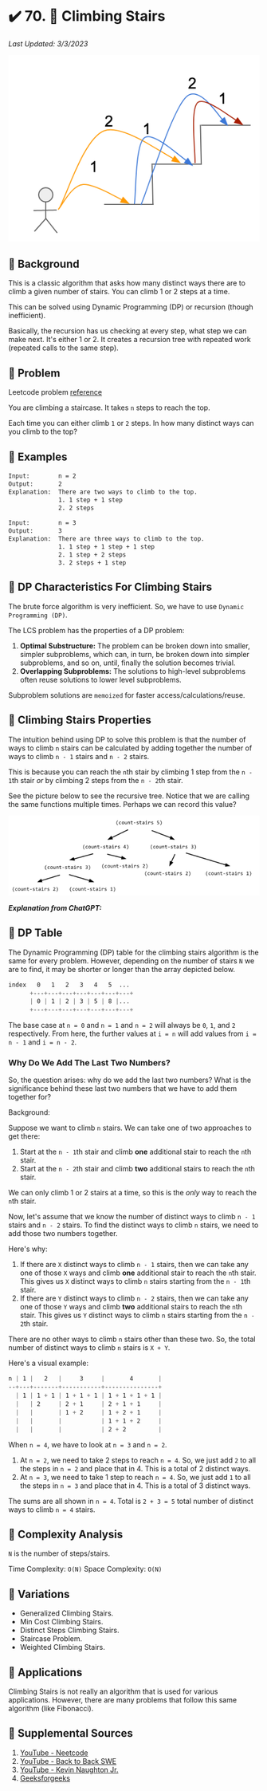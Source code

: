 # :heavy_check_mark: 70. :green_book: Climbing Stairs
*Last Updated: 3/3/2023*

![Image of climbing stairs problem](../../images/lc-solutions/dynamic-programming/climbing-stairs.png)

## :round_pushpin: Background
This is a classic algorithm that asks how many distinct ways there are to climb a given number of stairs. You can climb 1 or 2 steps at a time.

This can be solved using Dynamic Programming (DP) or recursion (though inefficient).

Basically, the recursion has us checking at every step, what step we can make next. It's either 1 or 2. It creates a recursion tree with repeated work (repeated calls to the same step).

## :round_pushpin: Problem
Leetcode problem [reference](https://leetcode.com/problems/climbing-stairs/)

You are climbing a staircase. It takes `n` steps to reach the top.

Each time you can either climb `1` or `2` steps. In how many distinct ways can you climb to the top?

## :round_pushpin: Examples
```
Input:        n = 2
Output:       2
Explanation:  There are two ways to climb to the top.
              1. 1 step + 1 step
              2. 2 steps
```

```
Input:        n = 3
Output:       3
Explanation:  There are three ways to climb to the top.
              1. 1 step + 1 step + 1 step
              2. 1 step + 2 steps
              3. 2 steps + 1 step
```

## :round_pushpin: DP Characteristics For Climbing Stairs
The brute force algorithm is very inefficient. So, we have to use `Dynamic Programming (DP)`.

The LCS problem has the properties of a DP problem:
1. **Optimal Substructure:** The problem can be broken down into smaller, simpler subproblems, which can, in turn, be broken down into simpler subproblems, and so on, until, finally the solution becomes trivial.
2. **Overlapping Subproblems:** The solutions to high-level subproblems often reuse solutions to lower level subproblems.

Subproblem solutions are `memoized` for faster access/calculations/reuse.

## :round_pushpin: Climbing Stairs Properties
The intuition behind using DP to solve this problem is that the number of ways to climb `n` stairs can be calculated by adding together the number of ways to climb `n - 1` stairs and `n - 2` stairs.

This is because you can reach the `n`th stair by climbing 1 step from the `n - 1`th stair *or* by climbing 2 steps from the `n - 2`th stair.

See the picture below to see the recursive tree. Notice that we are calling the same functions multiple times. Perhaps we can record this value?

![Image of climbing stairs in a recursive tree](../../images/lc-solutions/dynamic-programming/climbing-stairs-recursive-tree.png)

***Explanation from ChatGPT:***

## :round_pushpin: DP Table
The Dynamic Programming (DP) table for the climbing stairs algorithm is the same for every problem. However, depending on the number of stairs `N` we are to find, it may be shorter or longer than the array depicted below.

```css
index   0   1   2   3   4   5  ...
      +---+---+---+---+---+---+---+
      | 0 | 1 | 2 | 3 | 5 | 8 |...
      +---+---+---+---+---+---+---+
```

The base case at `n = 0` and `n = 1` and `n = 2` will always be `0`, `1`, and `2` respectively. From here, the further values at `i = n` will add values from `i = n - 1` and `i = n - 2`.

### Why Do We Add The Last Two Numbers?
So, the question arises: why do we add the last two numbers? What is the significance behind these last two numbers that we have to add them together for?

Background:

Suppose we want to climb `n` stairs. We can take one of two approaches to get there:
1. Start at the `n - 1`th stair and climb **one** additional stair to reach the `n`th stair.
2. Start at the `n - 2`th stair and climb **two** additional stairs to reach the `n`th stair.

We can only climb 1 or 2 stairs at a time, so this is the *only* way to reach the `n`th stair.

Now, let's assume that we know the number of distinct ways to climb `n - 1` stairs and `n - 2` stairs. To find the distinct ways to climb `n` stairs, we need to add those two numbers together.

Here's why:

1. If there are `X` distinct ways to climb `n - 1` stairs, then we can take any one of those `X` ways and climb **one** additional stair to reach the `n`th stair. This gives us `X` distinct ways to climb `n` stairs starting from the `n - 1`th stair.
2. If there are `Y` distinct ways to climb `n - 2` stairs, then we can take any one of those `Y` ways and climb **two** additional stairs to reach the `n`th stair. This gives us `Y` distinct ways to climb `n` stairs starting from the `n - 2`th stair.

There are no other ways to climb `n` stairs other than these two. So, the total number of distinct ways to climb `n` stairs is `X + Y`.

Here's a visual example:

```css
n | 1 |   2   |     3     |       4       |
--+---+-------+-----------+---------------+
  | 1 | 1 + 1 | 1 + 1 + 1 | 1 + 1 + 1 + 1 |
  |   | 2     | 2 + 1     | 2 + 1 + 1     |
  |   |       | 1 + 2     | 1 + 2 + 1     |
  |   |       |           | 1 + 1 + 2     |
  |   |       |           | 2 + 2         |
```

When `n = 4`, we have to look at `n = 3` and `n = 2`.
1. At `n = 2`, we need to take 2 steps to reach `n = 4`. So, we just add `2` to all the steps in `n = 2` and place that in 4. This is a total of 2 distinct ways.
2. At `n = 3`, we need to take 1 step to reach `n = 4`. So, we just add `1` to all the steps in `n = 3` and place that in 4. This is a total of 3 distinct ways.

The sums are all shown in `n = 4`. Total is `2 + 3 = 5` total number of distinct ways to climb `n = 4` stairs.

## :round_pushpin: Complexity Analysis
`N` is the number of steps/stairs.

Time Complexity: `O(N)`
Space Complexity: `O(N)`

## :round_pushpin: Variations
- Generalized Climbing Stairs.
- Min Cost Climbing Stairs.
- Distinct Steps Climbing Stairs.
- Staircase Problem.
- Weighted Climbing Stairs.

## :round_pushpin: Applications
Climbing Stairs is not really an algorithm that is used for various applications. However, there are many problems that follow this same algorithm (like Fibonacci).

## :round_pushpin: Supplemental Sources
1. [YouTube - Neetcode](https://www.youtube.com/watch?v=Y0lT9Fck7qI)
2. [YouTube - Back to Back SWE](https://www.youtube.com/watch?v=NFJ3m9a1oJQ)
3. [YouTube - Kevin Naughton Jr.](https://www.youtube.com/watch?v=uHAToNgAPaM)
4. [Geeksforgeeks](https://www.geeksforgeeks.org/count-ways-reach-nth-stair/)
